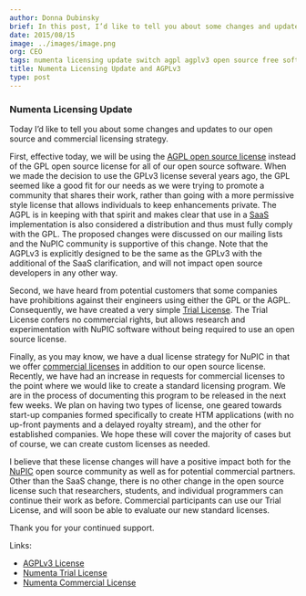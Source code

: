 ```yaml
---
author: Donna Dubinsky
brief: In this post, I’d like to tell you about some changes and updates to our open source and commercial licensing strategy. First, effective today, we will be using the AGPL open source license instead of
date: 2015/08/15
image: ../images/image.png
org: CEO
tags: numenta licensing update switch agpl agplv3 open source free software machine intelligence htm hierarchical temporal memory streaming temporal data patterns anomaly outlier detection
title: Numenta Licensing Update and AGPLv3
type: post
---
```


### Numenta Licensing Update

Today I’d like to tell you about some changes and updates to our open
source and commercial licensing strategy.

First, effective today, we will be using the
[AGPL open source license](http://www.gnu.org/licenses/agpl-3.0.en.html) instead
of the GPL open source license for all of our open source software. When we made
the decision to use the GPLv3 license several years ago, the GPL seemed like a
good fit for our needs as we were trying to promote a community that shares
their work, rather than going with a more permissive style license that allows
individuals to keep enhancements private. The AGPL is in keeping with that
spirit and makes clear that use in a
[SaaS](https://en.wikipedia.org/wiki/Software_as_a_service) implementation is
also considered a distribution and thus must fully comply with the GPL. The
proposed changes were discussed on our mailing lists and the NuPIC community is
supportive of this change.  Note that the AGPLv3 is explicitly designed to be
the same as the GPLv3 with the additional of the SaaS clarification, and will
not impact open source developers in any other way.

Second, we have heard from potential customers that some companies have
prohibitions against their engineers using either the GPL or the AGPL.
Consequently, we have created a very simple
[Trial License](http://numenta.org/licenses/trial/).  The Trial License confers
no commercial rights, but allows research and experimentation with NuPIC
software without being required to use an open source license.

Finally, as you may know, we have a dual license strategy for NuPIC in that we
offer [commercial licenses](http://numenta.org/blog/2013/12/16/nupic-commercial-licenses.html)
in addition to our open source license.  Recently, we have had an increase in
requests for commercial licenses to the point where we would like to create a
standard licensing program.  We are in the process of documenting this program
to be released in the next few weeks.  We plan on having two types of license,
one geared towards start-up companies formed specifically to create HTM
applications (with no up-front payments and a delayed royalty stream), and the
other for established companies.  We hope these will cover the majority of cases
but of course, we can create custom licenses as needed.

I believe that these license changes will have a positive impact both for the
[NuPIC](http://numenta.org) open source community as well as for potential
commercial partners.  Other than the SaaS change, there is no other change in
the open source license such that researchers, students, and individual
programmers can continue their work as before.   Commercial participants can use
our Trial License, and will soon be able to evaluate our new standard licenses.

Thank you for your continued support.

Links:
* [AGPLv3 License](http://www.gnu.org/licenses/agpl-3.0.en.html)
* [Numenta Trial License](http://numenta.org/licenses/trial/)
* [Numenta Commercial License](http://numenta.org/blog/2013/12/16/nupic-commercial-licenses.html)
